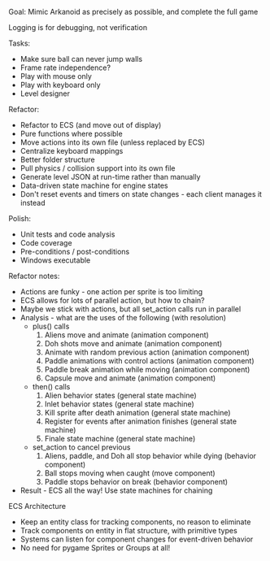 Goal:  Mimic Arkanoid as precisely as possible, and complete the full game

Logging is for debugging, not verification

Tasks:
- Make sure ball can never jump walls
- Frame rate independence?
- Play with mouse only
- Play with keyboard only
- Level designer

Refactor:
- Refactor to ECS (and move out of display)
- Pure functions where possible
- Move actions into its own file (unless replaced by ECS)
- Centralize keyboard mappings
- Better folder structure
- Pull physics / collision support into its own file
- Generate level JSON at run-time rather than manually
- Data-driven state machine for engine states
- Don't reset events and timers on state changes - each client manages it instead

Polish:
- Unit tests and code analysis
- Code coverage
- Pre-conditions / post-conditions
- Windows executable

Refactor notes:
- Actions are funky - one action per sprite is too limiting
- ECS allows for lots of parallel action, but how to chain?
- Maybe we stick with actions, but all set_action calls run in parallel
- Analysis - what are the uses of the following (with resolution)
    - plus() calls
        1. Aliens move and animate (animation component)
        2. Doh shots move and animate (animation component)
        3. Animate with random previous action (animation component)
        4. Paddle animations with control actions (animation component)
        5. Paddle break animation while moving (animation component)
        6. Capsule move and animate (animation component)
    - then() calls
        1. Alien behavior states (general state machine)
        2. Inlet behavior states (general state machine)
        3. Kill sprite after death animation (general state machine)
        4. Register for events after animation finishes (general state machine)
        5. Finale state machine (general state machine)
    - set_action to cancel previous
        1. Aliens, paddle, and Doh all stop behavior while dying (behavior component)
        2. Ball stops moving when caught (move component)
        3. Paddle stops behavior on break (behavior component)
- Result - ECS all the way!  Use state machines for chaining

ECS Architecture
- Keep an entity class for tracking components, no reason to eliminate
- Track components on entity in flat structure, with primitive types
- Systems can listen for component changes for event-driven behavior
- No need for pygame Sprites or Groups at all!